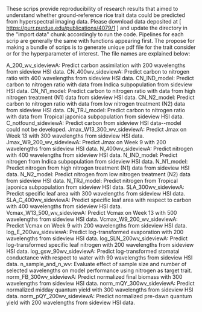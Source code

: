 These scrips provide reproducibility of research results that aimed to understand whether ground-reference rice trait data could be predicted from hyperspectral imaging data. Please download data deposited at [ https://purr.purdue.edu/publications/4079/1 ] and update the directory in the "import data" chunk accordingly to run the code. Pipelines for each scrip are generally the same with functions appearing first. The propose for making a bundle of scrips is to generate unique pdf file for the trait consider or for the hyperparameter of interest. The file names are explained below:

A_200_wv_sideviewA: Predict carbon assimilation with 200 wavelengths from sideview HSI data.
CN_400wv_sideviewA: Predict carbon to nitrogen ratio with 400 wavelengths from sideview HSI data.
CN_IND_model: Predict carbon to nitrogen ratio with data from Indica subpopulation from sideview HSI data.
CN_N1_model: Predict carbon to nitrogen ratio with data from high nitrogen treatment (N1) data from sideview HSI data.
CN_N2_model: Predict carbon to nitrogen ratio with data from low nitrogen treatment (N2) data from sideview HSI data.
CN_TRJ_model: Predict carbon to nitrogen ratio with data from Tropical japonica subpopulation from sideview HSI data.
C_notfound_sideviewA: Predict carbon from sideview HSI data--model could not be developed.
Jmax_W13_300_wv_sideviewA: Predict Jmax on Week 13 with 300 wavelengths from sideview HSI data.
Jmax_W9_200_wv_sideviewA: Predict Jmax on Week 9 with 200 wavelengths from sideview HSI data.
N_400wv_sideviewA: Predict nitrogen with 400 wavelengths from sideview HSI data.
N_IND_model: Predict nitrogen from Indica subpopulation from sideview HSI data.
N_N1_model: Predict nitrogen from high nitrogen treatment (N1) data from sideview HSI data.
N_N2_model: Predict nitrogen from low nitrogen treatment (N2) data from sideview HSI data.
N_TRJ_model: Predict nitrogen from Tropical japonica subpopulation from sideview HSI data.
SLA_300wv_sideviewA: Predict specific leaf area with 300 wavelengths from sideview HSI data.
SLA_C_400wv_sideviewA: Predict specific leaf area with respect to carbon with 400 wavelengths from sideview HSI data.
Vcmax_W13_500_wv_sideviewA: Predict Vcmax on Week 13 with 500 wavelengths from sideview HSI data.
Vcmax_W9_200_wv_sideviewA: Predict Vcmax on Week 9 with 200 wavelengths from sideview HSI data.
log_E_200wv_sideviewA: Predict log-transformed evaporation with 200 wavelengths from sideview HSI data.
log_SLN_200wv_sideviewA: Predict log-transformed specific leaf nitrogen with 200 wavelengths from sideview HSI data.
log_gsw_90wv_sideviewA: Predict log-transformed stomatal conductance with respect to water with 90 wavelengths from sideview HSI data.
n_sample_and_n_wv: Evaluate effect of sample size and number of selected wavelengths on model performance using nitrogen as target trait.
norm_FB_300wv_sideviewA: Predict normalized final biomass with 300 wavelengths from sideview HSI data.
norm_mQY_300wv_sideviewA: Predict normalized midday quantum yield with 300 wavelengths from sideview HSI data.
norm_pQY_200wv_sideviewA: Predict normalized pre-dawn quantum yield with 200 wavelengths from sideview HSI data.
